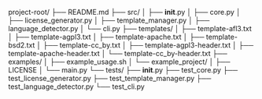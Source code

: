 project-root/
├── README.md
├── src/
│   ├── __init__.py
│   ├── core.py
│   ├── license_generator.py
│   ├── template_manager.py
│   ├── language_detector.py
│   └── cli.py
├── templates/
│   ├── template-afl3.txt
│   ├── template-agpl3.txt
│   ├── template-apache.txt
│   ├── template-bsd2.txt
│   ├── template-cc_by.txt
│   ├── template-agpl3-header.txt
│   ├── template-apache-header.txt
│   └── template-cc_by-header.txt
├── examples/
│   ├── example_usage.sh
│   └── example_project/
│       ├── LICENSE
│       └── main.py
└── tests/
    ├── __init__.py
    ├── test_core.py
    ├── test_license_generator.py
    ├── test_template_manager.py
    ├── test_language_detector.py
    └── test_cli.py